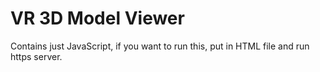 # VR 3D Model Viewer

Contains just JavaScript, if you want to run this, put in HTML file and run https server.
